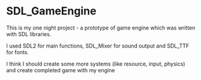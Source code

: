 # SDL_GameEngine
This is my one night project - a prototype of game engine which was written with SDL libraries. 

I used SDL2 for main functions, SDL_Mixer for sound output and SDL_TTF for fonts.

I think I should create some more systems (like resource, input, physics) and create completed game with my engine
